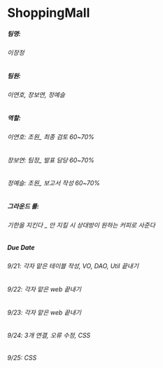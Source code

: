 # ShoppingMall

##### 팀명:
###### 이장정

##### 팀원:
###### 이연호, 장보연, 정예슬

##### 역할:
###### 이연호: 조원_ 최종 검토 60~70%
###### 장보연: 팀장_ 발표 담당 60~70%
###### 정예슬: 조원_ 보고서 작성 60~70%

##### 그라운드 룰:
###### 기한을 지킨다 _ 안 지킬 시 상대방이 원하는 커피로 사준다 

##### Due Date
###### 9/21: 각자 맡은 테이블 작성, VO, DAO, Util 끝내기
###### 9/22: 각자 맡은 web 끝내기
###### 9/23: 각자 맡은 web 끝내기
###### 9/24: 3개 연결, 오류 수정, CSS
###### 9/25: CSS
